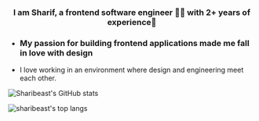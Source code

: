 <!-- **Hey, I'm Sharif!** -->
### <div align="center">I am Sharif, a frontend software engineer 👨‍💻 with 2+ years of experience🚀</div> 
- ### <div >My passion for building frontend applications made me fall in love with design</div> 
- I love working in an environment where design and engineering meet each other.


![Sharibeast's GitHub stats](https://github-readme-stats.vercel.app/api?username=sharibeast&theme=dark&show_icons=true)

![sharibeast's top langs](https://github-readme-stats.vercel.app/api/top-langs/?username=sharibeast&card_width=445&hide=html,handlebars,css,pug,sass&langs_count=8&layout=compact&title_color=5A67D8&icon_color=5A67D8&text_color=374151&bg_color=ffffff)
